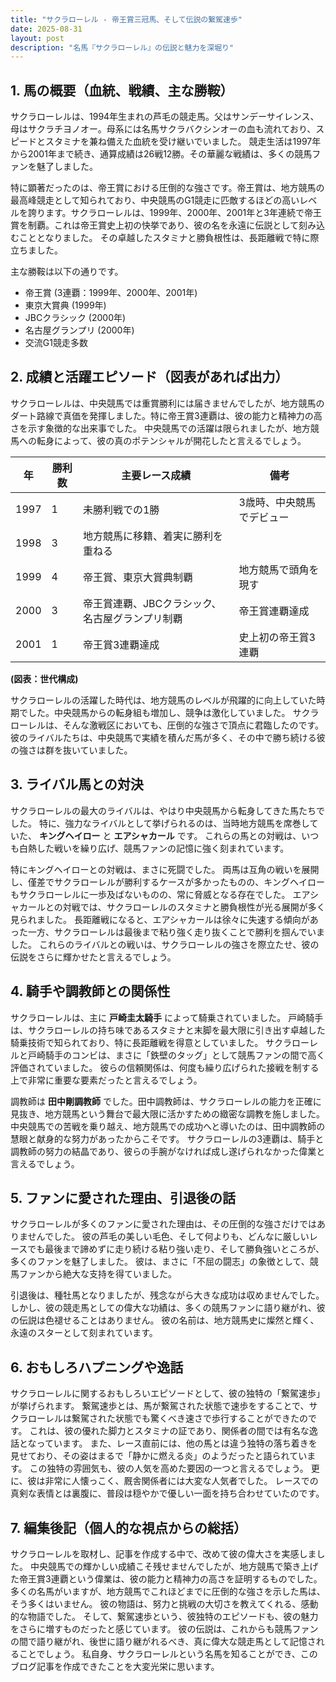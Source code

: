 ```yaml
---
title: "サクラローレル - 帝王賞三冠馬、そして伝説の繋駕速歩"
date: 2025-08-31
layout: post
description: "名馬『サクラローレル』の伝説と魅力を深堀り"
---
```


## 1. 馬の概要（血統、戦績、主な勝鞍）

サクラローレルは、1994年生まれの芦毛の競走馬。父はサンデーサイレンス、母はサクラチヨノオー。母系には名馬サクラバクシンオーの血も流れており、スピードとスタミナを兼ね備えた血統を受け継いでいました。  競走生活は1997年から2001年まで続き、通算成績は26戦12勝。その華麗な戦績は、多くの競馬ファンを魅了しました。

特に顕著だったのは、帝王賞における圧倒的な強さです。帝王賞は、地方競馬の最高峰競走として知られており、中央競馬のG1競走に匹敵するほどの高いレベルを誇ります。サクラローレルは、1999年、2000年、2001年と3年連続で帝王賞を制覇。これは帝王賞史上初の快挙であり、彼の名を永遠に伝説として刻み込むこととなりました。  その卓越したスタミナと勝負根性は、長距離戦で特に際立ちました。

主な勝鞍は以下の通りです。

* 帝王賞 (3連覇：1999年、2000年、2001年)
* 東京大賞典 (1999年)
* JBCクラシック (2000年)
* 名古屋グランプリ (2000年)
* 交流G1競走多数


## 2. 成績と活躍エピソード（図表があれば出力）

サクラローレルは、中央競馬では重賞勝利には届きませんでしたが、地方競馬のダート路線で真価を発揮しました。特に帝王賞3連覇は、彼の能力と精神力の高さを示す象徴的な出来事でした。  中央競馬での活躍は限られましたが、地方競馬への転身によって、彼の真のポテンシャルが開花したと言えるでしょう。

| 年 | 勝利数 | 主要レース成績 | 備考 |
|---|---|---|---|
| 1997 | 1 |  未勝利戦での1勝 | 3歳時、中央競馬でデビュー |
| 1998 | 3 | 地方競馬に移籍、着実に勝利を重ねる |  |
| 1999 | 4 | 帝王賞、東京大賞典制覇 | 地方競馬で頭角を現す |
| 2000 | 3 | 帝王賞連覇、JBCクラシック、名古屋グランプリ制覇 | 帝王賞連覇達成 |
| 2001 | 1 | 帝王賞3連覇達成 | 史上初の帝王賞3連覇 |


**(図表：世代構成)**

サクラローレルの活躍した時代は、地方競馬のレベルが飛躍的に向上していた時期でした。中央競馬からの転身組も増加し、競争は激化していました。  サクラローレルは、そんな激戦区においても、圧倒的な強さで頂点に君臨したのです。  彼のライバルたちは、中央競馬で実績を積んだ馬が多く、その中で勝ち続ける彼の強さは群を抜いていました。


## 3. ライバル馬との対決

サクラローレルの最大のライバルは、やはり中央競馬から転身してきた馬たちでした。  特に、強力なライバルとして挙げられるのは、当時地方競馬を席巻していた、 **キングヘイロー** と **エアシャカール** です。  これらの馬との対戦は、いつも白熱した戦いを繰り広げ、競馬ファンの記憶に強く刻まれています。

特にキングヘイローとの対戦は、まさに死闘でした。  両馬は互角の戦いを展開し、僅差でサクラローレルが勝利するケースが多かったものの、キングヘイローもサクラローレルに一歩及ばないものの、常に脅威となる存在でした。  エアシャカールとの対戦では、サクラローレルのスタミナと勝負根性が光る展開が多く見られました。  長距離戦になると、エアシャカールは徐々に失速する傾向があった一方、サクラローレルは最後まで粘り強く走り抜くことで勝利を掴んでいました。  これらのライバルとの戦いは、サクラローレルの強さを際立たせ、彼の伝説をさらに輝かせたと言えるでしょう。



## 4. 騎手や調教師との関係性

サクラローレルは、主に **戸崎圭太騎手** によって騎乗されていました。  戸崎騎手は、サクラローレルの持ち味であるスタミナと末脚を最大限に引き出す卓越した騎乗技術で知られており、特に長距離戦を得意としていました。  サクラローレルと戸崎騎手のコンビは、まさに「鉄壁のタッグ」として競馬ファンの間で高く評価されていました。  彼らの信頼関係は、何度も繰り広げられた接戦を制する上で非常に重要な要素だったと言えるでしょう。

調教師は **田中剛調教師** でした。田中調教師は、サクラローレルの能力を正確に見抜き、地方競馬という舞台で最大限に活かすための緻密な調教を施しました。  中央競馬での苦戦を乗り越え、地方競馬での成功へと導いたのは、田中調教師の慧眼と献身的な努力があったからこそです。  サクラローレルの3連覇は、騎手と調教師の努力の結晶であり、彼らの手腕がなければ成し遂げられなかった偉業と言えるでしょう。


## 5. ファンに愛された理由、引退後の話

サクラローレルが多くのファンに愛された理由は、その圧倒的な強さだけではありませんでした。  彼の芦毛の美しい毛色、そして何よりも、どんなに厳しいレースでも最後まで諦めずに走り続ける粘り強い走り、そして勝負強いところが、多くのファンを魅了しました。  彼は、まさに「不屈の闘志」の象徴として、競馬ファンから絶大な支持を得ていました。

引退後は、種牡馬となりましたが、残念ながら大きな成功は収めませんでした。  しかし、彼の競走馬としての偉大な功績は、多くの競馬ファンに語り継がれ、彼の伝説は色褪せることはありません。  彼の名前は、地方競馬史に燦然と輝く、永遠のスターとして刻まれています。


## 6. おもしろハプニングや逸話

サクラローレルに関するおもしろいエピソードとして、彼の独特の「繋駕速歩」が挙げられます。  繋駕速歩とは、馬が繋駕された状態で速歩をすることで、サクラローレルは繋駕された状態でも驚くべき速さで歩行することができたのです。  これは、彼の優れた脚力とスタミナの証であり、関係者の間では有名な逸話となっています。  また、レース直前には、他の馬とは違う独特の落ち着きを見せており、その姿はまるで「静かに燃える炎」のようだったと語られています。  この独特の雰囲気も、彼の人気を高めた要因の一つと言えるでしょう。  更に、彼は非常に人懐っこく、厩舎関係者には大変な人気者でした。  レースでの真剣な表情とは裏腹に、普段は穏やかで優しい一面を持ち合わせていたのです。


## 7. 編集後記（個人的な視点からの総括）

サクラローレルを取材し、記事を作成する中で、改めて彼の偉大さを実感しました。 中央競馬での輝かしい成績こそ残せませんでしたが、地方競馬で築き上げた帝王賞3連覇という偉業は、彼の能力と精神力の高さを証明するものでした。  多くの名馬がいますが、地方競馬でこれほどまでに圧倒的な強さを示した馬は、そう多くはいません。  彼の物語は、努力と挑戦の大切さを教えてくれる、感動的な物語でした。  そして、繋駕速歩という、彼独特のエピソードも、彼の魅力をさらに増すものだったと感じています。  彼の伝説は、これからも競馬ファンの間で語り継がれ、後世に語り継がれるべき、真に偉大な競走馬として記憶されることでしょう。  私自身、サクラローレルという名馬を知ることができ、このブログ記事を作成できたことを大変光栄に思います。
